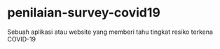 # penilaian-survey-covid19
Sebuah aplikasi atau website yang memberi tahu tingkat resiko terkena COVID-19
